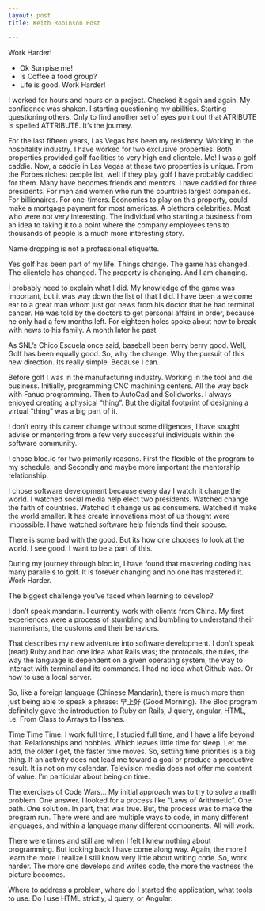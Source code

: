 ```yaml
---
layout: post
title: Keith Robinson Post 

---
```

Work Harder!
* Ok Surrpise me!
* Is Coffee a food group?
* Life is good.
Work Harder!
 

I worked for hours and hours on a project. Checked it again and again. My confidence was shaken. I starting questioning my abilities. Starting questioning others. Only to find another set of eyes point out that ATRIBUTE is spelled ATTRIBUTE. It’s the journey. 

For the last fifteen years, Las Vegas has been my residency. Working in the hospitality industry. I have worked for two exclusive properties. Both properties provided golf facilities to very high end clientele. Me! I was a golf caddie. Now, a caddie in Las Vegas at these two properties is unique. From the Forbes richest people list, well if they play golf I have probably caddied for them. Many have becomes friends and mentors.  I have caddied for three presidents. For men and women who run the countries largest companies. For billionaires. For one-timers. Economics to play on this property, could make a mortgage payment for most americas. A plethora celebrities. Most who were not very interesting. The individual who starting a business from an idea to taking it to a point where the company employees tens to thousands of people is a much more interesting story. 

Name dropping is not a professional etiquette.  

Yes golf has been part of my life. Things change. The game has changed. The clientele has changed. The property is changing. And I am changing. 

I probably need to explain what I did. My knowledge of the game was important, but it was way down the list of that I did. I have been a welcome ear to a great man whom just got news from his doctor that he had terminal cancer. He was told by the doctors to get personal affairs in order, because he only had a few months left. For eighteen holes spoke about how to break with news to his family. A month later he past. 



As SNL’s Chico Escuela once said, baseball been berry berry good. Well, Golf has been equally good. So, why the change. Why the pursuit of this new direction. Its really simple. Because I can.  

Before  golf I was in the manufacturing industry. Working in the tool and die business. Initially, programming CNC machining centers. All the way back with Fanuc programming. Then to AutoCad and Solidworks. I always enjoyed creating a physical “thing”. But the digital footprint of designing a virtual “thing” was a big part of it. 

I don’t entry this career change without some diligences, I have sought advise or mentoring from  a few very successful individuals within the software community. 

I chose bloc.io for two primarily reasons. First the flexible of the program to my schedule. and Secondly and maybe more important the mentorship relationship.  

I chose software development because every day I watch it change the world. I watched social media help elect two presidents. Watched change the faith of countries. Watched it change us as consumers. Watched it make the world smaller. It has create innovations most of us thought were impossible. I have watched software help friends find their spouse. 

There is some bad with the good. But its how one chooses to look at the world. I see good. 
I want to be a part of this. 

During my journey through bloc.io, I have found that mastering coding has many parallels to golf. It is forever changing and no one has mastered it. Work Harder.


The biggest challenge you've faced when learning to develop?

I don’t speak mandarin. I currently work with clients from China. My first experiences were a process of stumbling and bumbling to understand their mannerisms, the customs and their behaviors.  

That describes my new adventure into software development. I don’t speak (read) Ruby and had one idea what Rails was; the protocols, the rules, the way the language is dependent on a given operating system, the way to interact with terminal and its commands. I had no idea  what Github was. Or how to use a local server.

So, like a foreign language (Chinese Mandarin), there is much more then just  being able to speak a phrase:  早上好  (Good Morning).  The Bloc program definitely gave the introduction to Ruby on Rails, J query, angular, HTML, i.e.  From Class to Arrays to Hashes. 

Time Time Time. I work full time, I studied full time, and I have a life beyond that. Relationships and hobbies. Which leaves little time for sleep.   Let me add, the older I get, the faster time moves. So, setting time priorities is a big thing. If an activity does not lead me toward a goal or produce a productive result. It is not on my calendar. Television media does not offer me content of value.  I’m particular about being on time. 


The exercises of Code Wars… My initial approach was to try to solve a math problem. One answer. I looked for a process like “Laws of Arithmetic”. One path. One solution. In part, that was true. But, the process was to make the program run.  There were and are multiple ways to code, in many different languages, and within a language many different components. All will work.  

There were times and still are when I felt I knew nothing about programming. But looking back I have come along way. Again, the more I learn the more I realize I still know very little about writing code. So, work harder. The more one develops and writes code, the more the vastness  the picture becomes.

Where to address a problem, where do I started the application, what tools to use. Do I use HTML strictly, J query, or Angular. 



